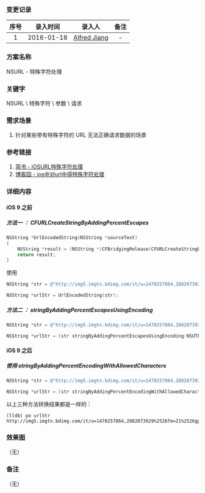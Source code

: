 ### 变更记录

| 序号 | 录入时间 | 录入人 | 备注 |
|:--------:|:--------:|:--------:|:--------:|
| 1 | 2016-01-18 | [Alfred Jiang](https://github.com/viktyz) | - |

### 方案名称

NSURL - 特殊字符处理

### 关键字

NSURL \ 特殊字符 \ 参数 \ 请求

### 需求场景

1. 针对某些带有特殊字符的 URL 无法正确请求数据的场景

### 参考链接

1. [简书 - iOSURL特殊字符处理](http://www.jianshu.com/p/9038c5648e40)
2. [博客园 - ios中对url中得特殊字符处理](http://www.cnblogs.com/youngkingwang/p/3860498.html)

### 详细内容

#### iOS 9 之前

##### 方法一 ： *CFURLCreateStringByAddingPercentEscapes*
```objectivec
NSString *UrlEncodedString(NSString *sourceText)
{
    NSString *result = (NSString *)CFBridgingRelease(CFURLCreateStringByAddingPercentEscapes(kCFAllocatorDefault,(CFStringRef)sourceText ,NULL ,CFSTR("!*'();@&+$?%#[]") ,kCFStringEncodingUTF8));// ", / : ="
    return result;
}
```

使用
```objectivec
NSString *str = @"http://img5.imgtn.bdimg.com/it/u=1478257864,2882073929%26fm=21%26gp=0.jpg";

NSString *urlStr = UrlEncodedString(str);
```

##### 方法二 ： *stringByAddingPercentEscapesUsingEncoding*
```objectivec
NSString *str = @"http://img5.imgtn.bdimg.com/it/u=1478257864,2882073929%26fm=21%26gp=0.jpg";

NSString *urlStr = [str stringByAddingPercentEscapesUsingEncoding:NSUTF8StringEncoding];
```

#### iOS 9 之后

##### 使用 *stringByAddingPercentEncodingWithAllowedCharacters*
```objectivec
NSString *str = @"http://img5.imgtn.bdimg.com/it/u=1478257864,2882073929%26fm=21%26gp=0.jpg";

NSString *urlStr = [str stringByAddingPercentEncodingWithAllowedCharacters:[NSCharacterSet URLQueryAllowedCharacterSet]];
```

以上三种方法转换结果都是一样的：
```
(lldb) po urlStr
http://img5.imgtn.bdimg.com/it/u=1478257864,2882073929%2526fm=21%2526gp=0.jpg
```

### 效果图
（无）

### 备注
（无）